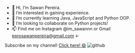 - 👋 Hi, I’m Sawan Pereira.
- 👀 I’m interested in gaining experience.
- 🌱 I’m currently learning Java, JavaScript and Python OOP.
- 💞️ I’m looking to collaborate on Python projects!
- 📫 Find me on Instagram @im_sawannn or Gmail eprosawanpereira@gmail.com <-

<!---
sawandev/sawandev is a ✨ special ✨ repository because its `README.md` (this file) appears on your GitHub profile.
You can click the Preview link to take a look at your changes.
--->

Subscribe on my channel! [Click here! 😄](https://www.youtube.com/channel/UC1YBBHxCuqkmqrm1Xjv6F0g)
![github](https://user-images.githubusercontent.com/84553686/120910358-9d16c600-c654-11eb-9aff-12acfe503e8f.png)
